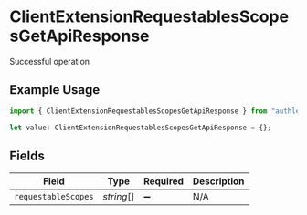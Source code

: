 # ClientExtensionRequestablesScopesGetApiResponse

Successful operation

## Example Usage

```typescript
import { ClientExtensionRequestablesScopesGetApiResponse } from "authlete-typescript-sdk/models/operations";

let value: ClientExtensionRequestablesScopesGetApiResponse = {};
```

## Fields

| Field               | Type                | Required            | Description         |
| ------------------- | ------------------- | ------------------- | ------------------- |
| `requestableScopes` | *string*[]          | :heavy_minus_sign:  | N/A                 |